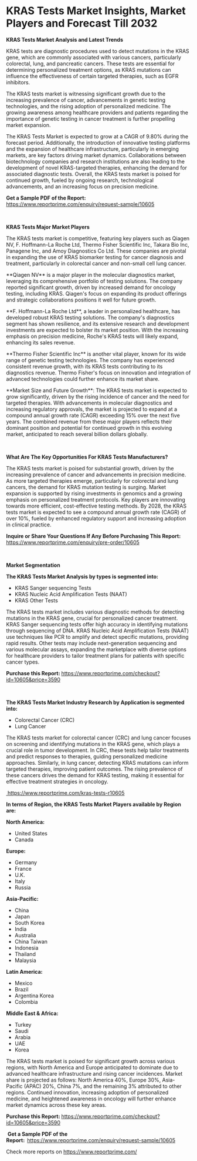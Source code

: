 <p><h1>KRAS Tests Market Insights, Market Players and Forecast Till 2032</h1></p><p><strong>KRAS Tests Market Analysis and Latest Trends</strong></p>
<p><p>KRAS tests are diagnostic procedures used to detect mutations in the KRAS gene, which are commonly associated with various cancers, particularly colorectal, lung, and pancreatic cancers. These tests are essential for determining personalized treatment options, as KRAS mutations can influence the effectiveness of certain targeted therapies, such as EGFR inhibitors.</p><p>The KRAS tests market is witnessing significant growth due to the increasing prevalence of cancer, advancements in genetic testing technologies, and the rising adoption of personalized medicine. The growing awareness among healthcare providers and patients regarding the importance of genetic testing in cancer treatment is further propelling market expansion.</p><p>The KRAS Tests Market is expected to grow at a CAGR of 9.80% during the forecast period. Additionally, the introduction of innovative testing platforms and the expansion of healthcare infrastructure, particularly in emerging markets, are key factors driving market dynamics. Collaborations between biotechnology companies and research institutions are also leading to the development of novel KRAS-targeted therapies, enhancing the demand for associated diagnostic tests. Overall, the KRAS tests market is poised for continued growth, fueled by ongoing research, technological advancements, and an increasing focus on precision medicine.</p></p>
<p><strong>Get a Sample PDF of the Report:&nbsp;</strong> <a href="https://www.reportprime.com/enquiry/request-sample/10605?utm_campaign=3541&utm_medium=2&utm_source=Github&utm_content=ia&utm_term=20032025&utm_id=kras-tests">https://www.reportprime.com/enquiry/request-sample/10605</a></p>
<p>&nbsp;</p>
<p><strong>KRAS Tests Major Market Players</strong></p>
<p><p>The KRAS tests market is competitive, featuring key players such as Qiagen NV, F. Hoffmann-La Roche Ltd, Thermo Fisher Scientific Inc, Takara Bio Inc, Panagene Inc, and Amoy Diagnostics Co Ltd. These companies are pivotal in expanding the use of KRAS biomarker testing for cancer diagnosis and treatment, particularly in colorectal cancer and non-small cell lung cancer.</p><p>**Qiagen NV** is a major player in the molecular diagnostics market, leveraging its comprehensive portfolio of testing solutions. The company reported significant growth, driven by increased demand for oncology testing, including KRAS. Qiagen's focus on expanding its product offerings and strategic collaborations positions it well for future growth.</p><p>**F. Hoffmann-La Roche Ltd**, a leader in personalized healthcare, has developed robust KRAS testing solutions. The company's diagnostics segment has shown resilience, and its extensive research and development investments are expected to bolster its market position. With the increasing emphasis on precision medicine, Roche's KRAS tests will likely expand, enhancing its sales revenue.</p><p>**Thermo Fisher Scientific Inc** is another vital player, known for its wide range of genetic testing technologies. The company has experienced consistent revenue growth, with its KRAS tests contributing to its diagnostics revenue. Thermo Fisher's focus on innovation and integration of advanced technologies could further enhance its market share.</p><p>**Market Size and Future Growth**: The KRAS tests market is expected to grow significantly, driven by the rising incidence of cancer and the need for targeted therapies. With advancements in molecular diagnostics and increasing regulatory approvals, the market is projected to expand at a compound annual growth rate (CAGR) exceeding 15% over the next five years. The combined revenue from these major players reflects their dominant position and potential for continued growth in this evolving market, anticipated to reach several billion dollars globally.</p></p>
<p>&nbsp;</p>
<p><strong>What Are The Key Opportunities For KRAS Tests Manufacturers?</strong></p>
<p><p>The KRAS tests market is poised for substantial growth, driven by the increasing prevalence of cancer and advancements in precision medicine. As more targeted therapies emerge, particularly for colorectal and lung cancers, the demand for KRAS mutation testing is surging. Market expansion is supported by rising investments in genomics and a growing emphasis on personalized treatment protocols. Key players are innovating towards more efficient, cost-effective testing methods. By 2028, the KRAS tests market is expected to see a compound annual growth rate (CAGR) of over 10%, fueled by enhanced regulatory support and increasing adoption in clinical practice.</p></p>
<p><strong>Inquire or Share Your Questions If Any Before Purchasing This Report:</strong> <a href="https://www.reportprime.com/enquiry/pre-order/10605?utm_campaign=3541&utm_medium=2&utm_source=Github&utm_content=ia&utm_term=20032025&utm_id=kras-tests">https://www.reportprime.com/enquiry/pre-order/10605</a></p>
<p>&nbsp;</p>
<p><strong>Market Segmentation</strong></p>
<p><strong>The KRAS Tests Market Analysis by types is segmented into:</strong></p>
<p><ul><li>KRAS Sanger sequencing Tests</li><li>KRAS Nucleic Acid Amplification Tests (NAAT)</li><li>KRAS Other Tests</li></ul></p>
<p><p>The KRAS tests market includes various diagnostic methods for detecting mutations in the KRAS gene, crucial for personalized cancer treatment. KRAS Sanger sequencing tests offer high accuracy in identifying mutations through sequencing of DNA. KRAS Nucleic Acid Amplification Tests (NAAT) use techniques like PCR to amplify and detect specific mutations, providing rapid results. Other tests may include next-generation sequencing and various molecular assays, expanding the marketplace with diverse options for healthcare providers to tailor treatment plans for patients with specific cancer types.</p></p>
<p><strong>Purchase this Report:&nbsp;</strong><a href="https://www.reportprime.com/checkout?id=10605&price=3590&utm_campaign=3541&utm_medium=2&utm_source=Github&utm_content=ia&utm_term=20032025&utm_id=kras-tests">https://www.reportprime.com/checkout?id=10605&price=3590</a></p>
<p>&nbsp;</p>
<p><strong>The KRAS Tests Market Industry Research by Application is segmented into:</strong></p>
<p><ul><li>Colorectal Cancer (CRC)</li><li>Lung Cancer</li></ul></p>
<p><p>The KRAS tests market for colorectal cancer (CRC) and lung cancer focuses on screening and identifying mutations in the KRAS gene, which plays a crucial role in tumor development. In CRC, these tests help tailor treatments and predict responses to therapies, guiding personalized medicine approaches. Similarly, in lung cancer, detecting KRAS mutations can inform targeted therapies, improving patient outcomes. The rising prevalence of these cancers drives the demand for KRAS testing, making it essential for effective treatment strategies in oncology.</p></p>
<p><a href="https://www.reportprime.com/kras-tests-r10605?utm_campaign=3541&utm_medium=2&utm_source=Github&utm_content=ia&utm_term=20032025&utm_id=kras-tests">&nbsp;https://www.reportprime.com/kras-tests-r10605</a></p>
<p><strong>In terms of Region, the KRAS Tests Market Players available by Region are:</strong></p>
<p>
    <p> <strong> North America: </strong>
        <ul>
            <li>United States</li>
            <li>Canada</li>
        </ul>
        </p> 
    <p> <strong> Europe: </strong>
        <ul>
            <li>Germany</li>
            <li>France</li>
            <li>U.K.</li>
            <li>Italy</li>
            <li>Russia</li>
        </ul>
        </p> 
    <p> <strong> Asia-Pacific: </strong>
        <ul>
            <li>China</li>
            <li>Japan</li>
            <li>South Korea</li>
            <li>India</li>
            <li>Australia</li>
            <li>China Taiwan</li>
            <li>Indonesia</li>
            <li>Thailand</li>
            <li>Malaysia</li>
        </ul>
        </p> 
    <p> <strong> Latin America: </strong>
        <ul>
            <li>Mexico</li>
            <li>Brazil</li>
            <li>Argentina Korea</li>
            <li>Colombia</li>
        </ul>
        </p> 
    <p> <strong> Middle East & Africa: </strong>
        <ul>
            <li>Turkey</li>
            <li>Saudi</li>
            <li>Arabia</li>
            <li>UAE</li>
            <li>Korea</li>
        </ul>
    </p>
    </p>
<p><p>The KRAS tests market is poised for significant growth across various regions, with North America and Europe anticipated to dominate due to advanced healthcare infrastructure and rising cancer incidences. Market share is projected as follows: North America 40%, Europe 30%, Asia-Pacific (APAC) 20%, China 7%, and the remaining 3% attributed to other regions. Continued innovation, increasing adoption of personalized medicine, and heightened awareness in oncology will further enhance market dynamics across these key areas.</p></p>
<p><strong>Purchase this Report: </strong><a href="https://www.reportprime.com/checkout?id=10605&price=3590&utm_campaign=3541&utm_medium=2&utm_source=Github&utm_content=ia&utm_term=20032025&utm_id=kras-tests">https://www.reportprime.com/checkout?id=10605&price=3590</a></p>
<p>&nbsp;<strong>Get a Sample PDF of the Report:&nbsp;&nbsp;</strong><a href="https://www.reportprime.com/enquiry/request-sample/10605?utm_campaign=3541&utm_medium=2&utm_source=Github&utm_content=ia&utm_term=20032025&utm_id=kras-tests">https://www.reportprime.com/enquiry/request-sample/10605</a></p>
<p><strong></strong></p>
<p>Check more reports on <a href="https://www.reportprime.com/?utm_campaign=3541&utm_medium=2&utm_source=Github&utm_content=ia&utm_term=20032025&utm_id=kras-tests">https://www.reportprime.com/</a></p>